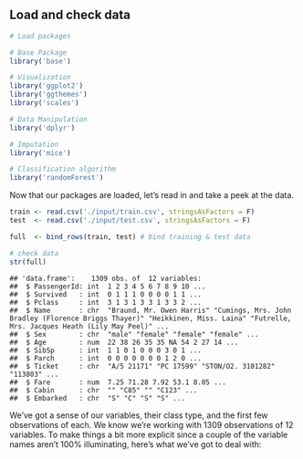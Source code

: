 ## Load and check data


```r
# Load packages

# Base Package
library('base')

# Visualization
library('ggplot2')
library('ggthemes')
library('scales')

# Data Manipulation
library('dplyr') 

# Imputation
library('mice') 

# Classification algorithm
library('randomForest') 
```

Now that our packages are loaded, let’s read in and take a peek at the data.


```r
train <- read.csv('./input/train.csv', stringsAsFactors = F)
test  <- read.csv('./input/test.csv', stringsAsFactors = F)

full  <- bind_rows(train, test) # bind training & test data

# check data
str(full)
```

```
## 'data.frame':	1309 obs. of  12 variables:
##  $ PassengerId: int  1 2 3 4 5 6 7 8 9 10 ...
##  $ Survived   : int  0 1 1 1 0 0 0 0 1 1 ...
##  $ Pclass     : int  3 1 3 1 3 3 1 3 3 2 ...
##  $ Name       : chr  "Braund, Mr. Owen Harris" "Cumings, Mrs. John Bradley (Florence Briggs Thayer)" "Heikkinen, Miss. Laina" "Futrelle, Mrs. Jacques Heath (Lily May Peel)" ...
##  $ Sex        : chr  "male" "female" "female" "female" ...
##  $ Age        : num  22 38 26 35 35 NA 54 2 27 14 ...
##  $ SibSp      : int  1 1 0 1 0 0 0 3 0 1 ...
##  $ Parch      : int  0 0 0 0 0 0 0 1 2 0 ...
##  $ Ticket     : chr  "A/5 21171" "PC 17599" "STON/O2. 3101282" "113803" ...
##  $ Fare       : num  7.25 71.28 7.92 53.1 8.05 ...
##  $ Cabin      : chr  "" "C85" "" "C123" ...
##  $ Embarked   : chr  "S" "C" "S" "S" ...
```

We’ve got a sense of our variables, their class type, and the first few observations of each. We know we’re working with 1309 observations of 12 variables. To make things a bit more explicit since a couple of the variable names aren’t 100% illuminating, here’s what we’ve got to deal with:





